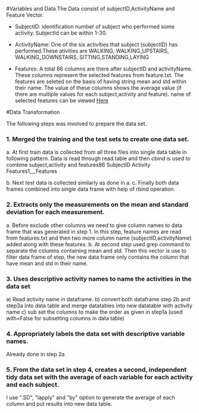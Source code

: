 #Variables and Data
The Data consist of subjectID,ActivityName and Feature Vector.

+ SubjectID: identification number of subject who performed some activity. SubjectId can be within 1-30.  

+ ActivityName: One of the six activities that subject (subjectID) has performed.These ativities are  WALKING, WALKING_UPSTAIRS, WALKING_DOWNSTAIRS, SITTING,STANDING,LAYING

+ Features: A total 86 columns are there after subjectID and activityName. These columns represent the selected features from feature.txt. The features are seleted  on the basis of having string mean and std within their name. The value of these columns shows the average value (if there are multiple values for each subject,activity and feature). name of selected features can be viewed [Here](selectedfeatures.txt)

#Data Transformation

The following steps was involved to prepare the data set.

### 1.  Merged the training and the test sets to create one data set.
     
a. At first train data is collected from all three files into single data table in following pattern. Data is read through read.table and then cbind is used to combine subject,activity and features86
SubjectID  Activity	Features1,,,,Features

b.	Next test data is collected similarly as done in a.
c.	Finally both data frames combined into single data frame with help of rbind operation.

### 2.	Extracts only the measurements on the mean and standard deviation for each measurement. 
a.	Before exclude other columns we need to give column names to data frame that was generated in step 1. In this step, feature names are read from features.txt and then two more column name (subjectID,activityName)  added along with these features.
b.	At second step used grep command to separate the columns containing mean and std. Then this vector is use to filter data frame of step, the new data frame only contains the column that have mean and std in their name.

### 3.	Uses descriptive activity names to name the activities in the data set
a)	Read activity name in dataframe.
b)	convert both dataframe step 2b and  step3a into data table and merge datatables  into new datatable with activity name
c)	sub set the columns to make the order as given in step1a (used with=False for subsetting columns in data table)

### 4.	Appropriately labels the data set with descriptive variable names. 
Already done in step 2a

### 5.	From the data set in step 4, creates a second, independent tidy data set with the average of each variable for each activity and each subject.

I use ".SD", "lapply" and "by" option to generate the average of each column and put results into new data table.


